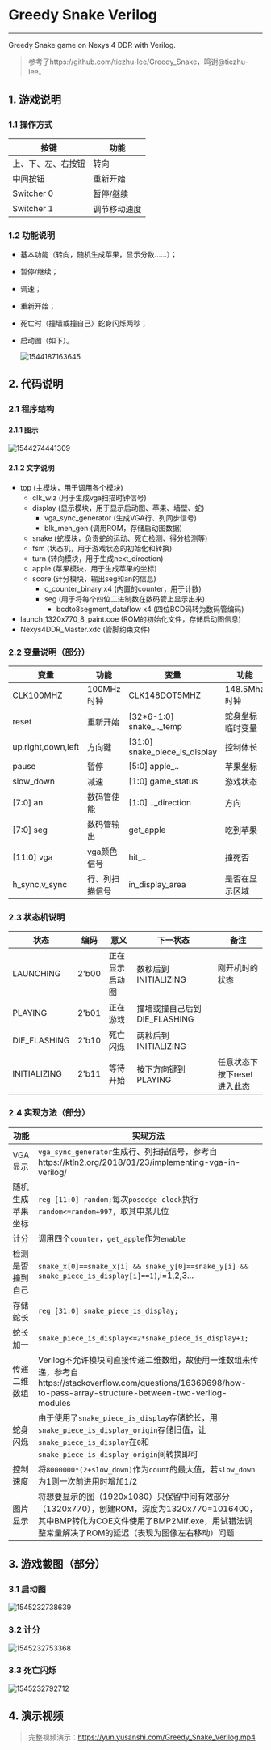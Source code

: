 # Greedy Snake Verilog
---

Greedy Snake game on Nexys 4 DDR with Verilog.

> 参考了https://github.com/tiezhu-lee/Greedy_Snake，鸣谢@tiezhu-lee。

## 1. 游戏说明

### 1.1 操作方式

| 按键               | 功能         |
| ------------------ | ------------ |
| 上、下、左、右按钮 | 转向         |
| 中间按钮           | 重新开始     |
| Switcher 0         | 暂停/继续    |
| Switcher 1         | 调节移动速度 |

### 1.2 功能说明

- 基本功能（转向，随机生成苹果，显示分数……）；

- 暂停/继续；

- 调速；

- 重新开始；

- 死亡时（撞墙或撞自己）蛇身闪烁两秒；

- 启动图（如下）。

  ![1544187163645](README.assets/1544187163645.png)

## 2. 代码说明
### 2.1 程序结构

#### 2.1.1 图示

![1544274441309](README.assets/1544274441309.png)

#### 2.1.2 文字说明

- top (主模块，用于调用各个模块)
  - clk_wiz (用于生成vga扫描时钟信号)
  - display (显示模块，用于显示启动图、苹果、墙壁、蛇)
    - vga_sync_generator (生成VGA行、列同步信号)
    - blk_men_gen (调用ROM，存储启动图数据)
  - snake (蛇模块，负责蛇的运动、死亡检测、得分检测等)
  - fsm (状态机，用于游戏状态的初始化和转换)
  - turn (转向模块，用于生成next_direction)
  - apple (苹果模块，用于生成苹果的坐标)
  - score (计分模块，输出seg和an的信息)
    - c_counter_binary  x4 (内置的counter，用于计数)
    - seg (用于将每个四位二进制数在数码管上显示出来)
      - bcdto8segment_dataflow x4 (四位BCD码转为数码管编码)
- launch_1320x770_8_paint.coe (ROM的初始化文件，存储启动图信息)
- Nexys4DDR_Master.xdc (管脚约束文件)

### 2.2 变量说明（部分）

| 变量               | 功能           | 变量                          | 功能             |
| ------------------ | -------------- | ----------------------------- | ---------------- |
| CLK100MHZ          | 100MHz时钟     | CLK148DOT5MHZ                 | 148.5Mhz时钟     |
| reset              | 重新开始       | [32*6-1:0] snake_.._temp      | 蛇身坐标临时变量 |
| up,right,down,left | 方向键         | [31:0] snake_piece_is_display | 控制体长         |
| pause              | 暂停           | [5:0] apple_..                | 苹果坐标         |
| slow_down          | 减速           | [1:0] game_status             | 游戏状态         |
| [7:0] an           | 数码管使能     | [1:0] .._direction            | 方向             |
| [7:0] seg          | 数码管输出     | get_apple                     | 吃到苹果         |
| [11:0] vga         | vga颜色信号    | hit_..                        | 撞死否           |
| h_sync,v_sync      | 行、列扫描信号 | in_display_area               | 是否在显示区域   |



### 2.3 状态机说明

| 状态         | 编码  | 意义           | 下一状态                     | 备注                        |
| ------------ | ----- | -------------- | ---------------------------- | --------------------------- |
| LAUNCHING    | 2'b00 | 正在显示启动图 | 数秒后到INITIALIZING         | 刚开机时的状态              |
| PLAYING      | 2'b01 | 正在游戏       | 撞墙或撞自己后到DIE_FLASHING |                             |
| DIE_FLASHING | 2'b10 | 死亡闪烁       | 两秒后到INITIALIZING         |                             |
| INITIALIZING | 2'b11 | 等待开始       | 按下方向键到PLAYING          | 任意状态下按下reset进入此态 |



### 2.4 实现方法（部分）

| 功能             | 实现方法                                                     |
| ---------------- | ------------------------------------------------------------ |
| VGA显示          | `vga_sync_generator`生成行、列扫描信号，参考自https://ktln2.org/2018/01/23/implementing-vga-in-verilog/ |
| 随机生成苹果坐标 | `reg [11:0] random;`每次`posedge clock`执行`random<=random+997`，取其中某几位 |
| 计分             | 调用四个`counter`，`get_apple`作为`enable`                   |
| 检测是否撞到自己 | `snake_x[0]==snake_x[i] && snake_y[0]==snake_y[i] && snake_piece_is_display[i]==1)`,i=1,2,3... |
| 存储蛇长         | `reg [31:0] snake_piece_is_display;`                         |
| 蛇长加一         | `snake_piece_is_display<=2*snake_piece_is_display+1;`        |
| 传递二维数组     | Verilog不允许模块间直接传递二维数组，故使用一维数组来传递，参考自https://stackoverflow.com/questions/16369698/how-to-pass-array-structure-between-two-verilog-modules |
| 蛇身闪烁         | 由于使用了`snake_piece_is_display`存储蛇长，用`snake_piece_is_display_origin`存储旧值，让`snake_piece_is_display`在`0`和`snake_piece_is_display_origin`间转换即可 |
| 控制速度         | 将`8000000*(2+slow_down)`作为`count`的最大值，若`slow_down`为1则一次前进用时增加1/2 |
| 图片显示         | 将想要显示的图（1920x1080）只保留中间有效部分（1320x770），创建ROM，深度为1320x770=1016400，其中BMP转化为COE文件使用了BMP2Mif.exe，用试错法调整常量解决了ROM的延迟（表现为图像左右移动）问题 |



## 3. 游戏截图（部分）


### 3.1 启动图

![1545232738639](README.assets/1545232738639.png)

### 3.2 计分

![1545232753368](README.assets/1545232753368.png)

### 3.3 死亡闪烁

![1545232792712](README.assets/1545232792712.png)

## 4. 演示视频
> 完整视频演示：https://yun.yusanshi.com/Greedy_Snake_Verilog.mp4